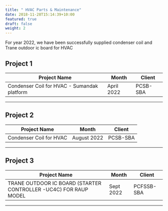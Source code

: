 ```yaml
---
title: " HVAC Parts & Maintenance"
date: 2018-11-28T15:14:39+10:00
featured: true
draft: false
weight: 2
---
```


For year 2022, we have been successfully supplied condenser coil and Trane outdoor ic board for HVAC

## Project 1

| Project Name       | Month   | Client   |
| --------- | --------------- | --------------- |
| Condenser Coil for HVAC - Sumandak platform   | April 2022 | PCSB-SBA |

---

## Project 2

| Project Name       | Month   | Client   |
| --------- | --------------- | --------------- |
| Condenser Coil for HVAC   | August 2022 | PCSB-SBA |

---

## Project 3

| Project Name       | Month   | Client   |
| --------- | --------------- | --------------- |
| TRANE OUTDOOR IC BOARD (STARTER CONTROLLER -UC4C) FOR RAUP MODEL   | Sept 2022 | PCFSSB-SBA |

---
